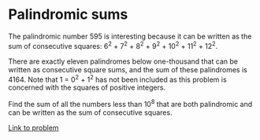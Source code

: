 # Palindromic sums


<p>The palindromic number 595 is interesting because it can be written as the sum of consecutive squares: 6<sup>2</sup> + 7<sup>2</sup> + 8<sup>2</sup> + 9<sup>2</sup> + 10<sup>2</sup> + 11<sup>2</sup> + 12<sup>2</sup>.</p>
<p>There are exactly eleven palindromes below one-thousand that can be written as consecutive square sums, and the sum of these palindromes is 4164. Note that 1 = 0<sup>2</sup> + 1<sup>2</sup> has not been included as this problem is concerned with the squares of positive integers.</p>
<p>Find the sum of all the numbers less than 10<sup>8</sup> that are both palindromic and can be written as the sum of consecutive squares.</p>


[Link to problem](https://projecteuler.net/problem=125)
